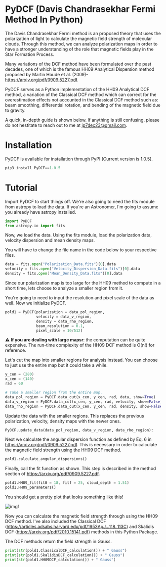 # PyDCF (Davis Chandrasekhar Fermi Method In Python)

The Davis Chandrasekhar Fermi method is an proposed theory that uses the polarization of light to calculate the magnetic field strength of molecular clouds. Through this method, we can analyze polarization maps in order to have a stronger understanding of the role that magnetic fields play in the Star Formation Process. 

Many variations of the DCF method have been formulated over the past decades, one of which is the famous HH09 Analytical Dispersion method proposed by Martin Houde et al. (2009)- https://arxiv.org/pdf/0909.5227.pdf.

PyDCF serves as a Python implementation of the HH09 Analytical DCF method, a variation of the Classical DCF method which can correct for the overestimation effects not accounted in the Classical DCF method such as: beam smoothing, differential rotation, and bending of the magnetic field due to gravity.

A quick, in-depth guide is shown below. If anything is still confusing, please do not hestitate to reach out to me at jp7dec23@gmail.com. 

# Installation
PyDCF is available for installation through PyPI (Current version is 1.0.5).

```python
pip3 install PyDCF==1.0.5
```

# Tutorial
Import PyDCF to start things off. We're also going to need the fits module from astropy to load the data. If you're an Astronomer, I'm going to assume you already have astropy installed.

``` python
import PyDCF
from astropy.io import fits
```

Now, we load the data. Using the fits module, load the polarization data, velocity dispersion and mean density maps. 

You will have to change the file name in the code below to your respective files.

```python
data = fits.open("Polarization_Data.fits")[0].data
velocity = fits.open("Velocity_Dispersion_Data.fits")[0].data
density = fits.open("Mean_Density_Data.fits")[0].data
```

Since our polarization map is too large for the HH09 method to compute in a short time, lets choose to analyze a smaller region from it.

You're going to need to input the resolution and pixel scale of the data as well. Now we initialize PyDCF.

```python
pold1 = PyDCF(polarization = data_pol_region,
              velocity = data_v_region,
              density = data_rho_region,
              beam_resolution = 0.1,
              pixel_scale = 10/512)
```

:warning: **If you are dealing with large mapsr**: the computation can be quite expensive. The run-time complexity of the HH09 DCF method is O(n!) for reference. 

Let's cut the map into smaller regions for analysis instead. You can choose to just use the entire map but it could take a while.
```python
y_cen = (280)
x_cen = (140)
rad = 60

# Take a smaller region from the entire map.
data_pol_region = PyDCF.data_cut(x_cen, y_cen, rad, data, show=True)
data_v_region = PyDCF.data_cut(x_cen, y_cen, rad, velocity, show=False)
data_rho_region = PyDCF.data_cut(x_cen, y_cen, rad, density, show=False)
```

Update the data with the smaller regions. This replaces the previous polarization, velocity, density maps with the newer ones.
```python
PyDCF.update_data(data_pol_region, data_v_region, data_rho_region):
```

Next we calculate the angular dispersion function as defined by Eq. 6 in https://arxiv.org/pdf/0909.5227.pdf. This is necessary in order to calculate the magnetic field strength using the HH09 DCF method.

```python
pold1.calculate_angular_dispersions()
```

Finally, call the fit function as shown. This step is described in the method section of https://arxiv.org/pdf/0909.5227.pdf.
```python
pold1.HH09_fit(fit0 = 18, fitf = 25, cloud_depth = 1.51)
pold1.HH09_parameters()
```

You should get a pretty plot that looks something like this! 

![img1](https://user-images.githubusercontent.com/28542017/160524270-76b4520f-93c2-4f4e-8b82-07a919a35346.png)


Now you can calculate the magnetic field strength through using the HH09 DCF method. I've also included the Classical DCF (https://articles.adsabs.harvard.edu/pdf/1953ApJ...118..113C) and Skalidis DCF (https://arxiv.org/pdf/2010.15141.pdf) methods in this Python Package.

The DCF methods return the field strength in Gauss.

```python
print(str(pold1.ClassicalDCF_calculation()) + " Gauss")
print(str(pold1.SkalidisDCF_calculation()) + " Gauss")
print(str(pold1.HH09DCF_calculation()) + " Gauss")
```


